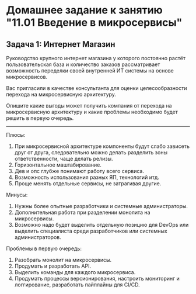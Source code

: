 # Домашнее задание к занятию "11.01 Введение в микросервисы"

## Задача 1: Интернет Магазин

Руководство крупного интернет магазина у которого постоянно растёт пользовательская база и количество заказов рассматривает возможность переделки своей внутренней ИТ системы на основе микросервисов. 

Вас пригласили в качестве консультанта для оценки целесообразности перехода на микросервисную архитектуру. 

Опишите какие выгоды может получить компания от перехода на микросервисную архитектуру и какие проблемы необходимо будет решить в первую очередь.

---

Плюсы:
1. При микросервисной архитектуре компоненты будут слабо зависеть друг от друга, следовательно можно делать разделить зоны ответственности, чаще делать релизы.
2. Горизонтальное маштабирование.
3. Дев и опс глубже понимают работу всего сервиса.
4. Возможность использования разных ЯП, технологий итд. 
5. Проще менять отдельные сервисы, не затрагивая другие.
   
Минусы:
1. Нужны более опытные разработчики и системные администраторы.
2. Дополнительная работа при разделении монолита на микросервисы.
3. Возможно надо будет выделить отдельную позицию для DevOps или выделить специалиста среди разработчиков или системных администраторов.

Проблемы в первую очередь:
1. Разобрать монолит на микросервисы.
2. Продумать и разработать API.
3. Выделить команды для каждого микросервиса.
4. Продумать процессы версионирования, настроить мониторинг и логгирование, разработать пайплайны для CI/CD.